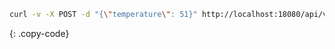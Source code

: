```bash
curl -v -X POST -d "{\"temperature\": 51}" http://localhost:18080/api/v1/ABC123/telemetry --header "Content-Type:application/json"
```
{: .copy-code}
